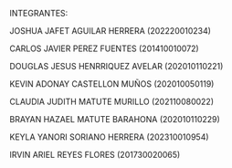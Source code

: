 INTEGRANTES:

JOSHUA JAFET AGUILAR HERRERA (202220010234)

CARLOS JAVIER PEREZ FUENTES (201410010072)

DOUGLAS JESUS HENRRIQUEZ AVELAR (202010110221)

KEVIN ADONAY CASTELLON MUÑOS (202010050119)

CLAUDIA JUDITH MATUTE MURILLO (202110080022)

BRAYAN HAZAEL MATUTE BARAHONA (202010110229)

KEYLA YANORI SORIANO HERRERA (202310010954) 

IRVIN ARIEL REYES FLORES (201730020065)
